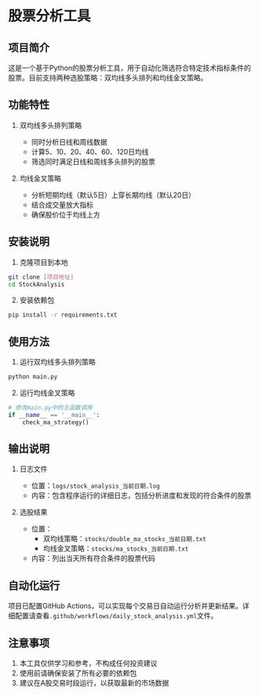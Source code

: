 # 股票分析工具

## 项目简介
这是一个基于Python的股票分析工具，用于自动化筛选符合特定技术指标条件的股票。目前支持两种选股策略：双均线多头排列和均线金叉策略。

## 功能特性
1. 双均线多头排列策略
   - 同时分析日线和周线数据
   - 计算5、10、20、40、60、120日均线
   - 筛选同时满足日线和周线多头排列的股票

2. 均线金叉策略
   - 分析短期均线（默认5日）上穿长期均线（默认20日）
   - 结合成交量放大指标
   - 确保股价位于均线上方

## 安装说明
1. 克隆项目到本地
```bash
git clone [项目地址]
cd StockAnalysis
```

2. 安装依赖包
```bash
pip install -r requirements.txt
```

## 使用方法
1. 运行双均线多头排列策略
```bash
python main.py
```

2. 运行均线金叉策略
```python
# 修改main.py中的主函数调用
if __name__ == '__main__':
    check_ma_strategy()
```

## 输出说明
1. 日志文件
   - 位置：`logs/stock_analysis_当前日期.log`
   - 内容：包含程序运行的详细日志，包括分析进度和发现的符合条件的股票

2. 选股结果
   - 位置：
     - 双均线策略：`stocks/double_ma_stocks_当前日期.txt`
     - 均线金叉策略：`stocks/ma_stocks_当前日期.txt`
   - 内容：列出当天所有符合条件的股票代码

## 自动化运行
项目已配置GitHub Actions，可以实现每个交易日自动运行分析并更新结果。详细配置请查看`.github/workflows/daily_stock_analysis.yml`文件。

## 注意事项
1. 本工具仅供学习和参考，不构成任何投资建议
2. 使用前请确保安装了所有必要的依赖包
3. 建议在A股交易时段运行，以获取最新的市场数据